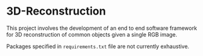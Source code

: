 # 3D-Reconstruction

This project involves the development of an end to end software framework for 3D reconstruction of common objects given a single RGB image. 

Packages specified in `requirements.txt` file are not currently exhaustive.
